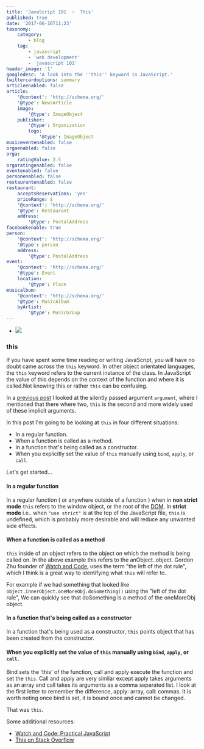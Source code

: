 ```yaml
---
title: 'JavaScript 101  ~  This'
published: true
date: '2017-06-16T11:23'
taxonomy:
    category:
        - blog
    tag:
        - javascript
        - 'web development'
        - 'javascript 101'
header_image: '1'
googledesc: 'A look into the ''this'' keyword in JavaScript.'
twittercardoptions: summary
articleenabled: false
article:
    '@context': 'http://schema.org/'
    '@type': NewsArticle
    image:
        '@type': ImageObject
    publisher:
        '@type': Organization
        logo:
            '@type': ImageObject
musiceventenabled: false
orgaenabled: false
orga:
    ratingValue: 2.5
orgaratingenabled: false
eventenabled: false
personenabled: false
restaurantenabled: false
restaurant:
    acceptsReservations: 'yes'
    priceRange: $
    '@context': 'http://schema.org/'
    '@type': Restaurant
    address:
        '@type': PostalAddress
facebookenable: true
person:
    '@context': 'http://schema.org/'
    '@type': person
    address:
        '@type': PostalAddress
event:
    '@context': 'http://schema.org/'
    '@type': Event
    location:
        '@type': Place
musicalbum:
    '@context': 'http://schema.org/'
    '@type': MusicAlbum
    byArtist:
        '@type': MusicGroup
---
```


* ![](./images/101.png?cropResize=300,300)
### this 

If you have spent some time reading or writing JavaScript, you will have no doubt came across the `this` keyword. In other object orientated languages, the `this` keyword refers to the current instance of the class. In JavaScript the value of this depends on the context of the function and where it is called.Not knowing this or rather `this` can be confusing. 
 
In a [previous post](http://adamharpur.com/blog/javascript-101-funky-functions-part-1) I looked at the silently passed argument `argument`, where I mentioned that there where two, `this` is the second and more widely used of these implicit arguments. 
 
In this post I'm going to be looking at `this` in four different situations: 
* In a regular function. 
* When a function is called as a method. 
* In a function that's being called as a constructor. 
* When you explicitly set the value of `this` manually using `bind`, `apply`, or `call`. 
 
Let's get started... 
 
#### In a regular function 
<script async src="//jsfiddle.net/harps116/d9zpz8dx/embed/"></script> 
 
In a regular function ( or anywhere outside of a function ) when in **non strict mode** `this` refers to the window object, or the root of the [DOM](https://en.wikipedia.org/wiki/Document_Object_Model). In **strict mode** i.e.. when `"use strict"` is at the top of the JavaScript file, `this` is undefined, which is probably more desirable and will reduce any unwanted side effects. 
 
#### When a function is called as a method 
<script async src="//jsfiddle.net/harps116/o5y9oLyu/7/embed/"></script>
 
`this` inside of an object refers to the object on which the method is being called on. In the above example this refers to the anObject..object. Gordon Zhu founder of [Watch and Code](https://watchandcode.com/p/practical-javascript), uses the term "the left of the dot rule", which I think is a great way to identifying what `this` will refer to. 
 
For example if we had something that looked like `object.innerObject.oneMoreObj.doSomething()` using the "left of the dot rule", We can quickly see that doSomething is a method of the oneMoreObj object. 
 
#### In a function that's being called as a constructor 
<script async src="//jsfiddle.net/harps116/tzt2ys7x/8/embed/"></script>
 
In a function that's being used as a constructor, `this` points object that has been created from the constructor. 
 
#### When you explicitly set the value of `this` manually using `bind`, `apply`, or `call`. 
<script async src="//jsfiddle.net/harps116/m7k88ujv/embed/"></script> 
 
Bind sets the 'this' of the function, call and apply execute the function and set the `this`. Call and apply are very similar except apply takes arguments as an array and call takes its arguments as a comma separated list. I look at the first letter to remember the difference, apply: array, call: commas. It is worth noting once bind is set, it is bound once and cannot be changed. 
 
That was `this`. 
 
Some additional resources: 
* [Watch and Code: Practical JavaScript](https://watchandcode.com/p/practical-javascript) 
* [This on Stack Overflow](https://stackoverflow.com/questions/3127429/how-does-the-this-keyword-work)